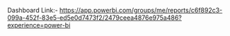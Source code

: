 Dashboard Link:- https://app.powerbi.com/groups/me/reports/c6f892c3-099a-452f-83e5-ed5e0d7473f2/2479ceea4876e975a486?experience=power-bi
